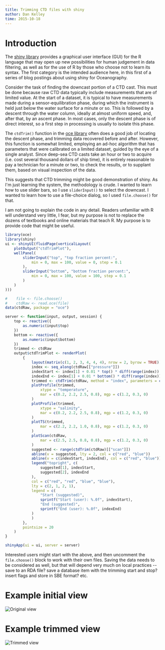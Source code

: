 ```yaml
---
title: Trimming CTD files with shiny
author: Dan Kelley
time: 2015-10-18
---
```


# Introduction

The [shiny library](http://shiny.rstudio.com) provides a graphical user
interface (GUI) for the R language that may open up new possibilities for human
judgement in data filtering, as well as for the use of R by those who choose
not to learn its syntax. The first category is the intended audience here, in
this first of a series of blog postings about using shiny for Oceanography.

Consider the task of finding the downcast portion of a CTD cast. This must be
done because raw CTD data typically include measurements that are of limited
value. At the start of a dataset, it is typical to have measurements made
during a sensor-equilibration phase, during which the instrument is held just
below the water surface for a minute or so. This is followed by a descent
through the water column, ideally at almost uniform speed, and, after that, by
an ascent phase. In most cases, only the descent phase is of direct interest,
so a first step in processing is usually to isolate this phase.

The ``ctdTrim()`` function in the [oce
library](https://dankelley.github.io/oce/) often does a good job of locating
the descent phase, and trimming data recovered before and after. However, this
function is somewhat limited, employing an ad-hoc algorithm that has parameters
that were calibrated on a limited dataset, guided by the eye of a single
analyst. Since deep-sea CTD casts take an hour or two to acquire (i.e. cost
several thousand dollars of ship time), it is entirely reasonable to pay a
technician for a minute or two, to check the results, or to supplant them,
based on visual inspection of the data.

This suggests that CTD trimming might be good demonstration of shiny. As I'm
just learning the system, the methodology is crude. I wanted to learn how to
use slider bars, so I use ``sliderInput()`` to select the downcast. I wanted to
learn how to use a file-choice dialog, so I used ``file.choose()`` for that.

I am not going to explain the code in any detail. Readers unfamiliar with R
will understand very little, I fear, but my purpose is not to replace the
dozens of textbooks and online materials that teach R. My purpose
is to provide code that might be useful.

```R
library(oce)
library(shiny)
ui <- shinyUI(fluidPage(verticalLayout(
    plotOutput("ctdTrimPlot"),
    wellPanel(
        sliderInput("top", "top fraction percent:",
            min = 0, max = 100, value = 0, step = 0.1
        ),
        sliderInput("bottom", "bottom fraction percent:",
            min = 0, max = 100, value = 100, step = 0.1
        )
    )
)))

#    file <- file.choose()
#    ctdRaw <- read.oce(file)
data(ctdRaw, package = "oce")

server <- function(input, output, session) {
    top <- reactive({
        as.numeric(input$top)
    })
    bottom <- reactive({
        as.numeric(input$bottom)
    })
    trimmed <- ctdRaw
    output$ctdTrimPlot <- renderPlot(
        {
            layout(matrix(c(1, 2, 3, 4, 4, 4), nrow = 2, byrow = TRUE))
            index <- seq_along(ctdRaw[["pressure"]])
            indexStart <- index[1] + 0.01 * top() * diff(range(index))
            indexEnd <- index[1] + 0.01 * bottom() * diff(range(index))
            trimmed <- ctdTrim(ctdRaw, method = "index", parameters = c(indexStart, indexEnd))
            plotProfile(trimmed,
                xtype = "temperature",
                mar = c(0.2, 2.2, 2.5, 0.8), mgp = c(1.2, 0.3, 0)
            )
            plotProfile(trimmed,
                xtype = "salinity",
                mar = c(0.2, 2.2, 2.5, 0.8), mgp = c(1.2, 0.3, 0)
            )
            plotTS(trimmed,
                mar = c(2.2, 2.2, 1.0, 0.8), mgp = c(1.2, 0.3, 0)
            )
            plotScan(ctdRaw,
                mar = c(2.5, 2.5, 0.8, 0.8), mgp = c(1.2, 0.3, 0)
            )
            suggested <- range(ctdTrim(ctdRaw)[["scan"]])
            abline(v = suggested, lty = 2, col = c("red", "blue"))
            abline(v = c(indexStart, indexEnd), col = c("red", "blue"))
            legend("topright", c(
                suggested[1], indexStart,
                suggested[2], indexEnd
            ),
            col = c("red", "red", "blue", "blue"),
            lty = c(2, 1, 2, 1),
            legend = c(
                "Start (suggested)",
                sprintf("Start (user): %.0f", indexStart),
                "End (suggested)",
                sprintf("End (user): %.0f", indexEnd)
            )
            )
        },
        pointsize = 20
    )
}

shinyApp(ui = ui, server = server)
```

Interested users might start with the above, and then uncomment the
``file.choose()`` block to work with their own files. Saving the
data needs to be considered as well, but that will depend very
much on local practices -- save to an RDA file? save a database
item with the trimming start and stop? insert flags and store
in SBE format? etc.

# Example initial view

![Original view](/dek_blog/docs/assets/images/2015-10-18-shiny-ctd-trim-1.png)


# Example trimmed view

![Trimmed view](/dek_blog/docs/assets/images/2015-10-18-shiny-ctd-trim-2.png)

